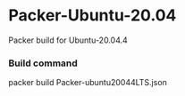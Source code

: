 # Packer-Ubuntu-20.04
Packer build for Ubuntu-20.04.4


### Build command
packer build Packer-ubuntu20044LTS.json
